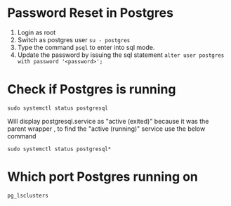 # Password Reset in Postgres

1. Login as root
2. Switch as postgres user
`su - postgres`
3. Type the command `psql` to enter into sql mode.
4. Update the password by issuing the sql statement
`alter user postgres with password '<password>';`

# Check if Postgres is running

`sudo systemctl status postgresql`

Will display postgresql.service as "active (exited)" because it was the parent wrapper , to find the "active (running)" service use the below command

`sudo systemctl status postgresql*`

# Which port Postgres running on 

`pg_lsclusters`

